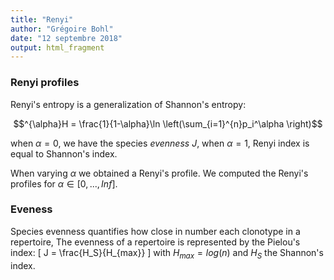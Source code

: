 ```yaml
---
title: "Renyi"
author: "Grégoire Bohl"
date: "12 septembre 2018"
output: html_fragment
---
```




### Renyi profiles
Renyi's entropy is a generalization of Shannon's entropy:

$$^{\alpha}H = \frac{1}{1-\alpha}\ln \left(\sum_{i=1}^{n}p_i^\alpha \right)$$


when $\alpha=0$, we have the species *evenness* $J$, 
when $\alpha=1$, Renyi index is equal to Shannon's index.

When varying $\alpha$ we obtained a Renyi's profile. We computed the Renyi's profiles for $\alpha \in [0, ..., Inf ]$.

 ### Eveness
Species evenness quantifies how close in number each clonotype in a repertoire, The evenness of a repertoire is  represented by the Pielou's index:
\[
J = \frac{H_S}{H_{max}}
\]
with $H_{max}=log(n)$ and $H_S$ the Shannon's index.
